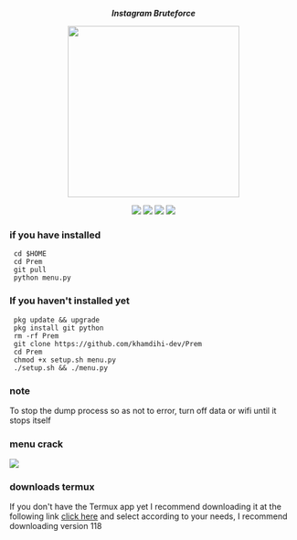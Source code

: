 <p align="center"><i><b>Instagram Bruteforce</i></b></p>
<p align="center"><img src="https://gifdb.com/images/high/glitching-hacker-hub-biwszmcveudzaori.gif" width="300"/></p>
<div align="center">
  <p>
    <img src="https://img.shields.io/badge/Author-KhamdihiDev-green?style=flat-square">
    <img src="https://img.shields.io/badge/Written%20In-Python-green?style=flat-square">
    <img src="https://img.shields.io/badge/Open%20Source-No-yellow?style=flat-square">
    <img src="https://img.shields.io/badge/Premium-Ya-green?style=flat-square">
  </p>
</div>

### if you have installed
   ```
    cd $HOME
    cd Prem
    git pull
    python menu.py
  ```
    
### If you haven't installed yet
   ```
    pkg update && upgrade
    pkg install git python
    rm -rf Prem
    git clone https://github.com/khamdihi-dev/Prem
    cd Prem
    chmod +x setup.sh menu.py
    ./setup.sh && ./menu.py
  ```
### note
To stop the dump process so as not to error, turn off data or wifi until it stops itself

### menu crack
<img src="https://scontent.fcgk3-3.fna.fbcdn.net/v/t39.30808-6/435508937_356762550690512_4278413841158314785_n.jpg?_nc_cat=105&ccb=1-7&_nc_sid=5f2048&_nc_eui2=AeEJfOtCrlxQysa5MQ-PTVXARCM2OsVX915EIzY6xVf3Xp24BFLv3IuDZrPsF20xNSIMl6eYPkTu-mZnR2Zea1hE&_nc_ohc=Bmat4_Dq7G0Ab4LC4A-&_nc_zt=23&_nc_ht=scontent.fcgk3-3.fna&oh=00_AfBdxgpg1ytV_Oo_R4QUeuxWCMD7RIVMx8Xbc9RQ38QJXw&oe=661D3235"/>

### downloads termux
<div>
  <p>
  If you don't have the Termux app yet I recommend downloading it at the following link <a href="https://f-droid.org/packages/com.termux/">click here</a>
  and select according to your needs, I recommend downloading version 118
</p>
</div>

